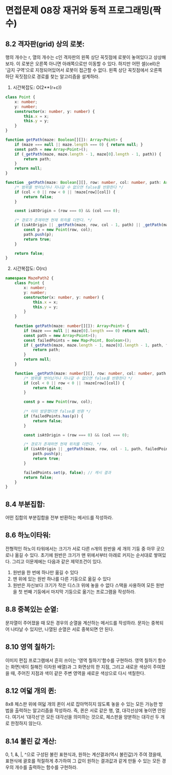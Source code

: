 # 면접문제 08장 재귀와 동적 프로그래밍(짝수)

## 8.2 격자판(grid) 상의 로봇:
행의 개수는 r, 열의 개수는 c인 격자판의 왼쪽 상단 꼭짓점에 로봇이 놓여있다고 상상해보자. 이 로봇은 오른쪽 아니면 아래쪽으로만 이동할 수 있다. 하지만 어떤 셀(cell)은 '금지 구역'으로 지정되어있어서 로봇이 접근할 수 없다. 왼쪽 상단 꼭짓점에서 오른쪽 하단 꼭짓점으로 경로를 찾는 알고리즘을 설계하라.

1. 시간복잡도: O(2**(r+c))
```typescript
class Point {
    x: number;
    y: number;
    constructor(x: number, y: number) {
        this.x = x;
        this.y = y;
    }
}

function getPath(maze: Boolean[][]): Array<Point> {
    if (maze === null || maze.length === 0) { return null; }
    const path = new Array<Point>();
    if (_getPath(maze, maze.length - 1, maze[0].length - 1, path)) {
        return path;
    }
    return null;
}

function _getPath(maze: Boolean[][], row: number, col: number, path: Array<Point>): Boolean {
    /* 범위를 벗어났거나 지나갈 수 없으면 false를 반환한다 */
    if (col < 0 || row < 0 || !maze[row][col]) {
        return false;
    }

    const isAtOrigin = (row === 0) && (col === 0);

    /* 경로가 존재하면 현재 위치를 더한다. */
    if (isAtOrigin || _getPath(maze, row, col - 1, path) || _getPath(maze, row - 1, col, path)) {
        const p = new Point(row, col);
        path.push(p);
        return true;
    }

    return false;
}
```

2. 시간복잡도: O(rc)
```typescript
namespace MazePath2 {
    class Point {
        x: number;
        y: number;
        constructor(x: number, y: number) {
            this.x = x;
            this.y = y;
        }
    }
    
    function getPath(maze: number[][]): Array<Point> {
        if (maze === null || maze[0].length === 0) return null;
        const path = new Array<Point>();
        const failedPoints = new Map<Point, Boolean>();
        if (_getPath(maze, maze.length - 1, maze[0].length - 1, path, failedPoints)) {
            return path;
        }
        return null;
    }

    function _getPath(maze: number[][], row: number, col: number, path: Array<Point>, failedPoints: Map<Point, Boolean>): Boolean {
        /* 범위를 벗어났거나 지나갈 수 없으면 false를 반환한다 */
        if (col < 0 || row < 0 || !maze[row][col]) {
            return false;
        }

        const p = new Point(row, col);
        
        /* 이미 방문했다면 false를 반환 */
        if (failedPoints.has(p)) {
            return false;
        }

        const isAtOrigin = (row === 0) && (col === 0);

        /* 경로가 존재하면 현재 위치를 더한다. */
        if (isAtOrigin || _getPath(maze, row, col - 1, path, failedPoints) || _getPath(maze, row - 1, col, path, failedPoints)) {
            path.push(p);
            return true;
        }

        failedPoints.set(p, false); // 캐시 결과
        return false;
    }
}
```

## 8.4 부분집합:
어떤 집합의 부분집합을 전부 반환하는 메서드를 작성하라.

## 8.6 하노이타워:
전형적인 하노이 타워에서는 크기가 서로 다른 n개의 원반을 세 개의 기둥 중 아무 곳으로나 옮길 수 있다. 초기에 원반은 크기가 맨 위에서부터 아래로 커지는 순서대로 쌓여있다. 그리고 이문제에는 다음과 같은 제약조건이 있다.
1. 원반을 한 번에 하나만 옮길 수 있다
2. 맨 위에 있는 원반 하나를 다른 기둥으로 옮길 수 있다
3. 원반은 자신보다 크기가 작은 디스크 위에 놓을 수 없다
스택을 사용하여 모든 원반을 첫 번째 기둥에서 마지막 기둥으로 옮기는 프로그램을 작성하라.

## 8.8 중복있는 순열:
문자열이 주어졌을 때 모든 경우의 순열을 계산하는 메서드를 작성하라. 문자는 중복되어 나타날 수 있지만, 나열된 순열은 서로 중복되면 안 된다.

## 8.10 영역 칠하기:
이미지 편집 프로그램에서 흔히 쓰이는 '영역 칠하기'함수를 구현하라. 영역 칠하기 함수는 화면(색이 칠해진 이차원 배열)과 그 화면상의 한 지점, 그리고 새로운 색상이 주여졌을 때, 주어진 지점과 색이 같은 주변 영역을 새로운 색상으로 다시 색칠한다.

## 8.12 여덟 개의 퀸:
8x8 체스판 위에 여덟 개의 퀸이 서로 잡아먹히지 않도록 놓을 수 있는 모든 가능한 방법을 출력하는 알고리즘을 작성하라. 즉, 퀸은 서로 같은 행, 열, 대각선상에 놓이면 안된다. 여기서 '대각선'은 모든 대각선을 의미하는 것으로, 체스판을 양분하는 대각선 두 개로 한정하지 않는다.

## 8.14 불린 값 계산:
0, 1, &, |, ^으로 구성된 불린 표현식과, 원하는 계산결과(역시 불린값)가 주여 졌을때, 표현식에 괄호를 적절하게 추가하여 그 값이 원하는 결과값과 같게 만들 수 있는 모든 경우의 개수를 출력하는 함수를 구현하라.